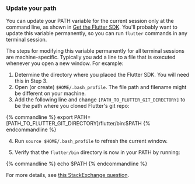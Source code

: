 ### Update your path

You can update your PATH variable for the current session only at the command line,
as shown in [Get the Flutter SDK](./#get-sdk). You'll probably want to
update this variable permanently, so you can run `flutter` commands in any terminal session.

The steps for modifying this variable permanently for all terminal sessions are machine-specific.
Typically you add a line to a file that is executed whenever you open 
a new window. For example:

1. Determine the directory where you placed the Flutter SDK. You will
   need this in Step 3.
2. Open (or create) `$HOME/.bash_profile`. The file path and filename might be
   different on your machine.
3. Add the following line and change `[PATH_TO_FLUTTER_GIT_DIRECTORY]` to be
   the path where you cloned Flutter's git repo:

{% commandline %}
export PATH=[PATH_TO_FLUTTER_GIT_DIRECTORY]/flutter/bin:$PATH
{% endcommandline %}

4. Run `source $HOME/.bash_profile` to refresh the current window. 

5. Verify that the `flutter/bin` directory is now in your PATH by running:

{% commandline %}
echo $PATH
{% endcommandline %}

For more details, see [this StackExchange question](https://unix.stackexchange.com/questions/26047/how-to-correctly-add-a-path-to-path).
